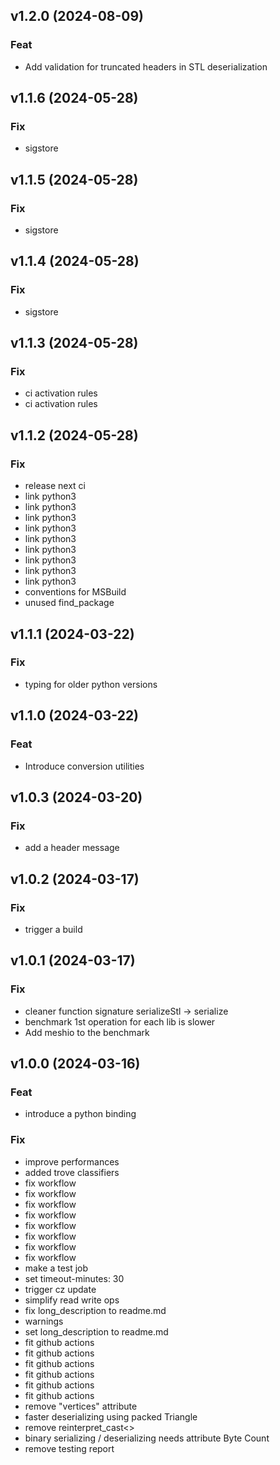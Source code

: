 ## v1.2.0 (2024-08-09)

### Feat

- Add validation for truncated headers in STL deserialization

## v1.1.6 (2024-05-28)

### Fix

- sigstore

## v1.1.5 (2024-05-28)

### Fix

- sigstore

## v1.1.4 (2024-05-28)

### Fix

- sigstore

## v1.1.3 (2024-05-28)

### Fix

- ci activation rules
- ci activation rules

## v1.1.2 (2024-05-28)

### Fix

- release next ci
- link python3
- link python3
- link python3
- link python3
- link python3
- link python3
- link python3
- link python3
- link python3
- conventions for MSBuild
- unused find_package

## v1.1.1 (2024-03-22)

### Fix

- typing for older python versions

## v1.1.0 (2024-03-22)

### Feat

- Introduce conversion utilities

## v1.0.3 (2024-03-20)

### Fix

- add a header message

## v1.0.2 (2024-03-17)

### Fix

- trigger a build

## v1.0.1 (2024-03-17)

### Fix

- cleaner function signature serializeStl -> serialize
- benchmark 1st operation for each lib is slower
- Add meshio to the benchmark

## v1.0.0 (2024-03-16)

### Feat

- introduce a python binding

### Fix

- improve performances
- added trove classifiers
- fix workflow
- fix workflow
- fix workflow
- fix workflow
- fix workflow
- fix workflow
- fix workflow
- fix workflow
- make a test job
- set timeout-minutes: 30
- trigger cz update
- simplify read write ops
- fix long_description to readme.md
- warnings
- set long_description to readme.md
- fit github actions
- fit github actions
- fit github actions
- fit github actions
- fit github actions
- fit github actions
- remove "vertices" attribute
- faster deserializing using packed Triangle
- remove reinterpret_cast<>
- binary serializing / deserializing needs attribute Byte Count
- remove testing report
